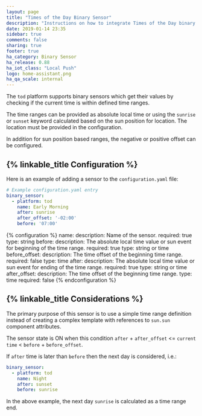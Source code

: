 ```yaml
---
layout: page
title: "Times of the Day Binary Sensor"
description: "Instructions on how to integrate Times of the Day binary sensors within Home Assistant."
date: 2019-01-14 23:35
sidebar: true
comments: false
sharing: true
footer: true
ha_category: Binary Sensor
ha_release: 0.88
ha_iot_class: "Local Push"
logo: home-assistant.png
ha_qa_scale: internal
---
```


The `tod` platform supports binary sensors which get their values by checking if the current time is within defined time ranges.

The time ranges can be provided as absolute local time or using the `sunrise` or `sunset` keyword calculated based on the sun position for location. The location must be provided in the configuration.

In addition for sun position based ranges, the negative or positive offset can be configured.

## {% linkable_title Configuration %}

Here is an example of adding a sensor to the `configuration.yaml` file:

```yaml
# Example configuration.yaml entry
binary_sensor:
  - platform: tod
    name: Early Morning
    after: sunrise
    after_offset: '-02:00'
    before: '07:00'
```

{% configuration %}
name:
  description: Name of the sensor.
  required: true
  type: string
before:
  description: The absolute local time value or sun event for beginning of the time range.
  required: true
  type: string or time
before_offset:
  description: The time offset of the beginning time range.
  required: false
  type: time
after:
  description: The absolute local time value or sun event for ending of the time range.
  required: true
  type: string or time
after_offset:
  description: The time offset of the beginning time range.
  type: time
  required: false
{% endconfiguration %}

## {% linkable_title Considerations %}

The primary purpose of this sensor is to use a simple time range definition instead of creating a complex template with references to `sun.sun` component attributes.

The sensor state is ON when this condition `after` + `after_offset` <= `current time` < `before` + `before_offset`.

If `after` time is later than `before` then the next day is considered, i.e.:

```yaml
binary_sensor:
  - platform: tod
    name: Night
    after: sunset
    before: sunrise
```

In the above example, the next day `sunrise` is calculated as a time range end.

